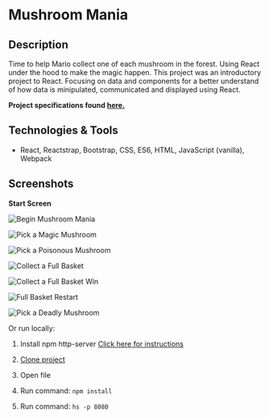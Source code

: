 # Mushroom Mania

## Description

Time to help Mario collect one of each mushroom in the forest. Using React under the hood to make the magic happen. This project was an introductory project to React. Focusing on data and components for a better understand of how data is minipulated, communicated and displayed using React.

<strong> Project specifications found [here. </strong>](https://github.com/nss-nightclass-projects/exercise-vault/blob/master/REACT_mushroom_picker.md)

## Technologies & Tools

- React, Reactstrap, Bootstrap, CSS, ES6, HTML, JavaScript (vanilla), Webpack

## Screenshots

**Start Screen**

![Begin Mushroom Mania](screenshots/mushroomStartScreen.png)

![Pick a Magic Mushroom](screenshots/magicMushroom.png)

![Pick a Poisonous Mushroom](screenshots/poisonousMushroom.png)

![Collect a Full Basket](screenshots/fullBasketWin.png)

![Collect a Full Basket Win](screenshots/fullBasketWin.png)

![Full Basket Restart](screenshots/fullBasketRestartScreen.png)

![Pick a Deadly Mushroom](screenshots/deadlyMushroom.png)

Or run locally:

1. Install npm http-server [Click here for instructions](https://www.npmjs.com/package/http-server)

2. [Clone project](https://help.github.com/en/github/creating-cloning-and-archiving-repositories/cloning-a-repository)

3. Open file

4. Run command: `npm install`

5. Run command: `hs -p 8080`
